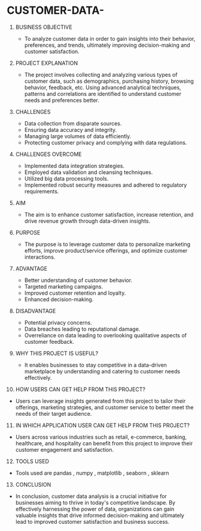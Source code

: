 # CUSTOMER-DATA-

1. BUSINESS OBJECTIVE
   - To analyze customer data in order to gain insights into their behavior, preferences, and trends, ultimately improving decision-making and customer satisfaction.

2. PROJECT EXPLANATION
   - The project involves collecting and analyzing various types of customer data, such as demographics, purchasing history, browsing behavior, feedback, etc. Using advanced analytical techniques, patterns and correlations are identified to understand customer needs and preferences better.

3. CHALLENGES
   - Data collection from disparate sources.
   - Ensuring data accuracy and integrity.
   - Managing large volumes of data efficiently.
   - Protecting customer privacy and complying with data regulations.

4. CHALLENGES OVERCOME
   - Implemented data integration strategies.
   - Employed data validation and cleansing techniques.
   - Utilized big data processing tools.
   - Implemented robust security measures and adhered to regulatory requirements.

5. AIM
   - The aim is to enhance customer satisfaction, increase retention, and drive revenue growth through data-driven insights.

6. PURPOSE
   - The purpose is to leverage customer data to personalize marketing efforts, improve product/service offerings, and optimize customer interactions.

7. ADVANTAGE
   - Better understanding of customer behavior.
   - Targeted marketing campaigns.
   - Improved customer retention and loyalty.
   - Enhanced decision-making.

8. DISADVANTAGE
   - Potential privacy concerns.
   - Data breaches leading to reputational damage.
   - Overreliance on data leading to overlooking qualitative aspects of customer feedback.

9. WHY THIS PROJECT IS USEFUL?
   - It enables businesses to stay competitive in a data-driven marketplace by understanding and catering to customer needs effectively.

10. HOW USERS CAN GET HELP FROM THIS PROJECT?
   - Users can leverage insights generated from this project to tailor their offerings, marketing strategies, and customer service to better meet the needs of their target audience.

11. IN WHICH APPLICATION USER CAN GET HELP FROM THIS PROJECT?
   - Users across various industries such as retail, e-commerce, banking, healthcare, and hospitality can benefit from this project to improve their customer engagement and satisfaction.

12. TOOLS USED
   - Tools used are pandas , numpy , matplotlib , seaborn , sklearn
13. CONCLUSION
   - In conclusion, customer data analysis is a crucial initiative for businesses aiming to thrive in today's competitive landscape. By effectively harnessing the power of data, organizations can gain valuable insights that drive informed decision-making and ultimately lead to improved customer satisfaction and business success.
